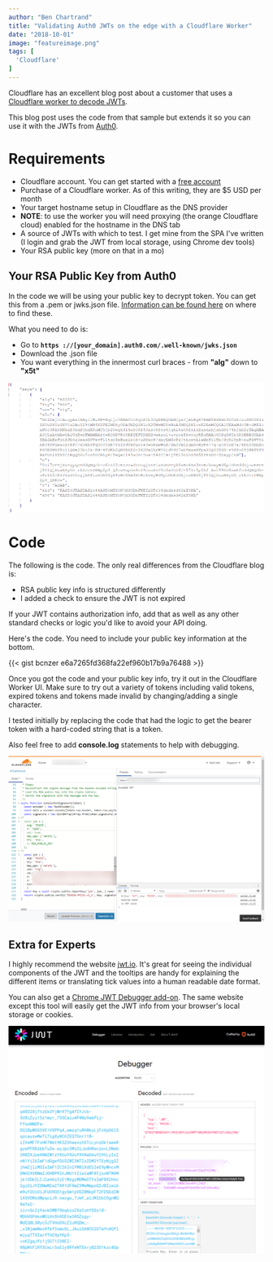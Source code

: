 ```yaml
---
author: "Ben Chartrand"
title: "Validating Auth0 JWTs on the edge with a Cloudflare Worker"
date: "2018-10-01"
image: "featureimage.png"
tags: [
  'Cloudflare'
]
---
```


Cloudflare has an excellent blog post about a customer that uses a [Cloudflare worker to decode JWTs](https://blog.cloudflare.com/dronedeploy-and-cloudflare-workers/).

This blog post uses the code from that sample but extends it so you can use it with the JWTs from [Auth0](http://auth0.com).

# Requirements

- Cloudflare account. You can get started with a [free account](https://www.cloudflare.com/plans/)
- Purchase of a Cloudflare worker. As of this writing, they are $5 USD per month
- Your target hostname setup in Cloudflare as the DNS provider
- **NOTE**: to use the worker you will need proxying (the orange Cloudflare cloud) enabled for the hostname in the DNS tab
- A source of JWTs with which to test. I get mine from the SPA I've written (I login and grab the JWT from local storage, using Chrome dev tools)
- Your RSA public key (more on that in a mo)

## Your RSA Public Key from Auth0

In the code we will be using your public key to decrypt token. You can get this from a .pem or jwks.json file. [Information can be found here](https://community.auth0.com/t/where-is-the-auth0-public-key-to-be-used-in-jwt-io-to-verify-the-signature-of-a-rs256-token/8455) on where to find these.

What you need to do is:

- Go to **`https ://[your_domain].auth0.com/.well-known/jwks.json`**
- Download the .json file
- You want everything in the innermost curl braces - from **"alg"** down to **"x5t"**

![2018-10-01_21-41-13.png](images/2018-10-01_21-41-131.png)

# Code

The following is the code. The only real differences from the Cloudflare blog is:

- RSA public key info is structured differently
- I added a check to ensure the JWT is not expired

If your JWT contains authorization info, add that as well as any other standard checks or logic you'd like to avoid your API doing.

Here's the code. You need to include your public key information at the bottom.

{{< gist bcnzer e6a7265fd368fa22ef960b17b9a76488 >}}

Once you got the code and your public key info, try it out in the Cloudflare Worker UI. Make sure to try out a variety of tokens including valid tokens, expired tokens and tokens made invalid by changing/adding a single character.

I tested initially by replacing the code that had the logic to get the bearer token with a hard-coded string that is a token.

Also feel free to add **console.log** statements to help with debugging.

[![2018-10-01_22-07-46](images/2018-10-01_22-07-46.png)](https://liftcodeplay.files.wordpress.com/2018/10/2018-10-01_22-07-46.png)

## Extra for Experts

I highly recommend the website [jwt.io](https://jwt.io/). It's great for seeing the individual components of the JWT and the tooltips are handy for explaining the different items or translating tick values into a human readable date format.

You can also get a [Chrome JWT Debugger add-on](https://chrome.google.com/webstore/detail/jwt-debugger/ppmmlchacdbknfphdeafcbmklcghghmd). The same website except this tool will easily get the JWT info from your browser's local storage or cookies.

![jwtio.png](images/jwtio.png)
